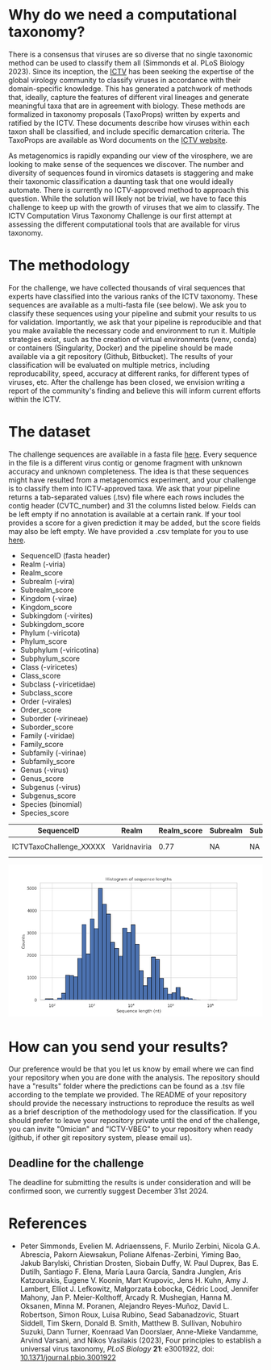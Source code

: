 # Why do we need a computational taxonomy?

There is a consensus that viruses are so diverse that no single
taxonomic method can be used to classify them all (Simmonds et
al. PLoS Biology 2023). Since its inception, the
[ICTV](https://ictv.global) has been seeking the expertise of the
global virology community to classify viruses in accordance with their
domain-specific knowledge. This has generated a patchwork of methods
that, ideally, capture the features of different viral lineages and
generate meaningful taxa that are in agreement with biology. These
methods are formalized in taxonomy proposals (TaxoProps) written by
experts and ratified by the ICTV. These documents describe how viruses
within each taxon shall be classified, and include specific
demarcation criteria. The TaxoProps are available as Word documents on
the [ICTV website](https://ictv.global/files/proposal/approved).

As metagenomics is rapidly expanding our view of the virosphere, we
are looking to make sense of the sequences we discover. The number and
diversity of sequences found in viromics datasets is staggering and
make their taxonomic classification a daunting task that one would
ideally automate. There is currently no ICTV-approved method to
approach this question. While the solution will likely not be trivial,
we have to face this challenge to keep up with the growth of viruses
that we aim to classify. The ICTV Computation Virus Taxonomy Challenge
is our first attempt at assessing the different computational tools
that are available for virus taxonomy.

# The methodology

For the challenge, we have collected thousands of viral sequences that
experts have classified into the various ranks of the ICTV
taxonomy. These sequences are available as a multi-fasta file (see
below).  We ask you to classify these sequences using your pipeline
and submit your results to us for validation. Importantly, we ask that
your pipeline is reproducible and that you make available the
necessary code and environment to run it. Multiple strategies exist,
such as the creation of virtual environments (venv, conda) or
containers (Singularity, Docker) and the pipeline should be made
available via a git repository (Github, Bitbucket). The results of
your classification will be evaluated on multiple metrics, including
reproducability, speed, accuracy at different ranks, for different
types of viruses, etc. After the challenge has been closed, we
envision writing a report of the community's finding and believe this
will inform current efforts within the ICTV.

# The dataset

The challenge sequences are available in a fasta file
[here](https://raw.githubusercontent.com/0mician/ICTV-TaxonomyChallenge/main/dataset/challenge_sequences.fasta). Every
sequence in the file is a different virus contig or genome fragment
with unknown accuracy and unknown completeness. The idea is that these
sequences might have resulted from a metagenomics experiment, and your
challenge is to classify them into ICTV-approved taxa.  We ask that
your pipeline returns a tab-separated values (.tsv) file where each
rows includes the contig header (CVTC_number) and 31 the columns
listed below. Fields can be left empty if no annotation is available
at a certain rank. If your tool provides a score for a given
prediction it may be added, but the score fields may also be left
empty. We have provided a .csv template for you to use
[here](https://raw.githubusercontent.com/0mician/ICTV-TaxonomyChallenge/main/dataset/classification_template.csv).

* SequenceID (fasta header)
* Realm (-viria)
* Realm_score
* Subrealm (-vira)
* Subrealm_score
* Kingdom (-virae)
* Kingdom_score
* Subkingdom (-virites)
* Subkingdom_score
* Phylum (-viricota)
* Phylum_score
* Subphylum (-viricotina)
* Subphylum_score
* Class (-viricetes)
* Class_score
* Subclass (-viricetidae)
* Subclass_score
* Order (-virales)
* Order_score
* Suborder (-virineae)
* Suborder_score
* Family (-viridae)
* Family_score
* Subfamily (-virinae)
* Subfamily_score
* Genus (-virus)
* Genus_score
* Subgenus (-virus)
* Subgenus_score
* Species (binomial)
* Species_score

<div class="table-wrapper">
<table>
  <thead>
    <tr>
      <th>SequenceID</th>
      <th>Realm</th>
      <th>Realm_score</th>
      <th>Subrealm</th>
      <th>Subrealm_score</th>
      <th>Kingom</th>
      <th>Kingom_score</th>
      <th>...</th>
      <!-- ... Add more header columns as needed -->
      <th>Genus</th>
      <th>Genus_score</th>
      <th>Subgenus</th>
      <th>Subgenus_score</th>
      <th>Species</th>
      <th>Species_score</th>
    </tr>
  </thead>
  <tbody>
    <tr>
      <td>ICTVTaxoChallenge_XXXXX</td>
      <td>Varidnaviria</td>
      <td>0.77</td>
      <td>NA</td>
      <td>NA</td>
      <td>Bamfordvirae</td>
      <td>0.54</td>
      <td>...</td>
      <!-- ... Add more cells for each row as needed -->
      <td>Mimivirus</td>
      <td>0.92</td>
      <td>NA</td>
      <td>NA</td>
      <td>Mimivirus lagoaense</td>
      <td>0.92</td>
    </tr>
    <!-- Add more rows as needed -->
  </tbody>
</table>

</div>

![Sequence lengths distribution](/assets/img/hist_sequence_length.png)

# How can you send your results?

Our preference would be that you let us know by email where we can
find your repository when you are done with the analysis. The
repository should have a "results" folder where the predictions can be
found as a .tsv file according to the template we provided. The README
of your repository should provide the necessary instructions to
reproduce the results as well as a brief description of the
methodology used for the classification. If you should prefer to leave
your repository private until the end of the challenge, you can invite
"0mician" and "ICTV-VBEG" to your repository when ready (github, if
other git repository system, please email us).

## Deadline for the challenge
The deadline for submitting the results is under consideration and
will be confirmed soon, we currently suggest December 31st 2024.

# References

* Peter Simmonds, Evelien M. Adriaenssens, F. Murilo Zerbini, Nicola
  G.A. Abrescia, Pakorn Aiewsakun, Poliane Alfenas-Zerbini, Yiming
  Bao, Jakub Barylski, Christian Drosten, Siobain Duffy, W. Paul
  Duprex, Bas E. Dutilh, Santiago F. Elena, María Laura García, Sandra
  Junglen, Aris Katzourakis, Eugene V. Koonin, Mart Krupovic, Jens
  H. Kuhn, Amy J. Lambert, Elliot J. Lefkowitz, Małgorzata Łobocka,
  Cédric Lood, Jennifer Mahony, Jan P. Meier-Kolthoff, Arcady
  R. Mushegian, Hanna M. Oksanen, Minna M. Poranen, Alejandro
  Reyes-Muñoz, David L. Robertson, Simon Roux, Luisa Rubino, Sead
  Sabanadzovic, Stuart Siddell, Tim Skern, Donald B. Smith, Matthew
  B. Sullivan, Nobuhiro Suzuki, Dann Turner, Koenraad Van Doorslaer,
  Anne-Mieke Vandamme, Arvind Varsani, and Nikos Vasilakis (2023),
  Four principles to establish a universal virus taxonomy, <i>PLoS
  Biology</i> <b>21</b>: e3001922, doi:
  [10.1371/journal.pbio.3001922](https://doi.org/10.1371/journal.pbio.3001922)
